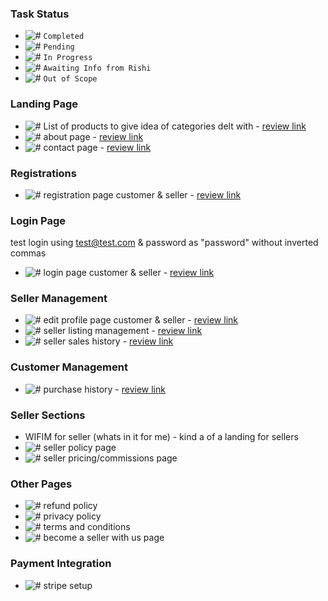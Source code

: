 ### Task Status
- ![#](https://placehold.it/15/00FF00/000000?text=+) `Completed`
- ![#](https://placehold.it/15/FF0000/000000?text=+) `Pending`
- ![#](https://placehold.it/15/05B3FF/000000?text=+) `In Progress`
- ![#](https://placehold.it/15/FFC443/000000?text=+) `Awaiting Info from Rishi`
- ![#](https://placehold.it/15/707172/000000?text=+) `Out of Scope`

### Landing Page
- ![#](https://placehold.it/15/00FF00/000000?text=+) List of products to give idea of categories delt with - [review link](http://lnvw.hatchboxapp.com/)
- ![#](https://placehold.it/15/00FF00/000000?text=+) about page - [review link](http://lnvw.hatchboxapp.com/pages/about)
- ![#](https://placehold.it/15/00FF00/000000?text=+) contact page - [review link](http://lnvw.hatchboxapp.com/pages/contact)

### Registrations
- ![#](https://placehold.it/15/00FF00/000000?text=+) registration page customer & seller - [review link](http://lnvw.hatchboxapp.com/users/sign_up)

### Login Page
test login using test@test.com & password as "password" without inverted commas
- ![#](https://placehold.it/15/00FF00/000000?text=+) login page customer & seller - [review link](http://lnvw.hatchboxapp.com/users/sign_in)

### Seller Management
- ![#](https://placehold.it/15/00FF00/000000?text=+) edit profile page customer & seller - [review link](http://lnvw.hatchboxapp.com/users/edit)
- ![#](https://placehold.it/15/00FF00/000000?text=+) seller listing management - [review link](http://lnvw.hatchboxapp.com/seller)
- ![#](https://placehold.it/15/00FF00/000000?text=+) seller sales history - [review link](http://lnvw.hatchboxapp.com/sales)

### Customer Management
- ![#](https://placehold.it/15/00FF00/000000?text=+) purchase history - [review link](http://lnvw.hatchboxapp.com/purchases)

### Seller Sections
- WIFIM for seller (whats in it for me) - kind a of a landing for sellers
- ![#](https://placehold.it/15/FFC443/000000?text=+) seller policy page
- ![#](https://placehold.it/15/FFC443/000000?text=+) seller pricing/commissions page

### Other Pages
- ![#](https://placehold.it/15/FFC443/000000?text=+) refund policy
- ![#](https://placehold.it/15/FFC443/000000?text=+) privacy policy
- ![#](https://placehold.it/15/FFC443/000000?text=+) terms and conditions
- ![#](https://placehold.it/15/FFC443/000000?text=+) become a seller with us page

### Payment Integration
- ![#](https://placehold.it/15/05B3FF/000000?text=+) stripe setup
